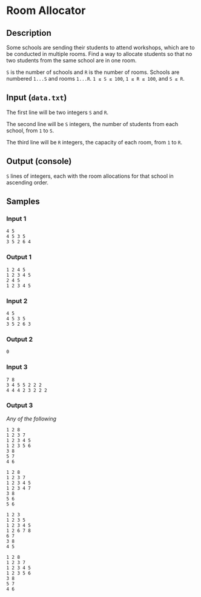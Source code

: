 # Room Allocator

## Description
Some schools are sending their students to attend workshops, which are to be conducted in multiple rooms. Find a way to allocate students so that no two students from the same school are in one room.

`S` is the number of schools and `R` is the number of rooms. Schools are numbered `1...S` and rooms `1...R`. `1 ≤ S ≤ 100`, `1 ≤ R ≤ 100`, and `S ≤ R`.

## Input (`data.txt`)
The first line will be two integers `S` and `R`.

The second line will be `S` integers, the number of students from each school, from `1` to `S`.

The third line will be `R` integers, the capacity of each room, from `1` to `R`.

## Output (console)
`S` lines of integers, each with the room allocations for that school in ascending order.

## Samples
### Input 1
```
4 5
4 5 3 5
3 5 2 6 4
```

### Output 1
```
1 2 4 5
1 2 3 4 5
2 4 5
1 2 3 4 5
```

### Input 2
```
4 5
4 5 3 5
3 5 2 6 3
```

### Output 2
```
0
```

### Input 3
```
7 8
3 4 5 5 2 2 2
4 4 4 2 3 2 2 2
```

### Output 3
*Any of the following*

```
1 2 8
1 2 3 7
1 2 3 4 5
1 2 3 5 6
3 8
5 7
4 6
```

```
1 2 8
1 2 3 7
1 2 3 4 5
1 2 3 4 7
3 8
5 6
5 6
```

```
1 2 3
1 2 3 5
1 2 3 4 5
1 2 6 7 8
6 7
3 8
4 5
```

```
1 2 8
1 2 3 7
1 2 3 4 5
1 2 3 5 6
3 8
5 7
4 6
```

